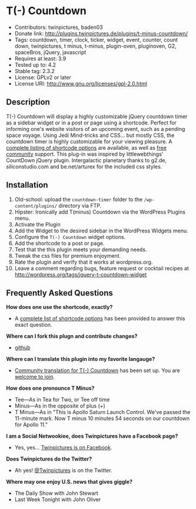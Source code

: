 T(-) Countdown
==============
* Contributors: twinpictures, baden03
* Donate link: http://plugins.twinpictures.de/plugins/t-minus-countdown/
* Tags: countdown, timer, clock, ticker, widget, event, counter, count down, twinpictures, t minus, t-minus, plugin-oven, pluginoven, G2, spaceBros, jQuery, javascript
* Requires at least: 3.9
* Tested up to: 4.2
* Stable tag: 2.3.2
* License: GPLv2 or later
* License URI: http://www.gnu.org/licenses/gpl-2.0.html

Description
-----------
T(-) Countdown will display a highly customizable jQuery countdown timer as a sidebar widget or in a post or page using a shortcode. Perfect for informing one's website visitors of an upcoming event, such as a pending space voyage. Using Jedi Mind-tricks and CSS... but mostly CSS, the countdown timer is highly customizable for your viewing pleasure. A <a href='http://plugins.twinpictures.de/plugins/t-minus-countdown/documentation/'>complete listing of shortcode options</a> are available, as well as <a href='http://wordpress.org/support/plugin/jquery-t-countdown-widget'>free community</a> support. This plug-in was inspired by littlewebthings' CountDown jQuery plugin. Intergalactic planetary thanks to g2.de, siliconstudio.com and be.net/arturex for the included css styles.

Installation
------------
1. Old-school: upload the `countdown-timer` folder to the `/wp-content/plugins/` directory via FTP.
1. Hipster: Ironically add T(minus) Countdown via the WordPress Plugins menu.
1. Activate the Plugin
1. Add the Widget to the desired sidebar in the WordPress Widgets menu.
1. Configure the `T(-) Countdown` widget options.
1. Add the shortcode to a post or page.
1. Test that the this plugin meets your demanding needs.
1. Tweak the css files for premium enjoyment.
1. Rate the plugin and verify that it works at wordpress.org.
1. Leave a comment regarding bugs, feature request or cocktail recipes at http://wordpress.org/tags/jquery-t-countdown-widget

Frequently Asked Questions
--------------------------
<b>How does one use the shortcode, exactly?</b>
* A <a href='http://plugins.twinpictures.de/plugins/t-minus-countdown/documentation/'>complete list of shortcode options</a> has been provided to answer this exact question.

<b>Where can I fork this plugn and contribute changes?</b>
* <a href='http://github.com/baden03/t-minus-countdown'>github</a>

<b>Where can I translate this plugin into my favorite langauge?</b>
* <a href='http://translate.twinpictures.de/projects/t-countdown'>Community translation for T(-) Countdown</a> has been set up. You are <a href='http://translate.twinpictures.de/wordpress/wp-login.php?action=register'>welcome to join</a>.

<b>How does one pronounce T Minus?</b>
* Tee&mdash;As in Tea for Two, or Tee off time
* Minus&mdash;As in the opposite of plus (+)
* T Minus&mdash;As in "This is Apollo Saturn Launch Control. We've passed the 11-minute mark. Now T minus 10 minutes 54 seconds on our countdown for Apollo 11."

<b>I am a Social Netwookiee, does Twinpictures have a Facebook page?</b>
* Yes, yes... <a href='http://www.facebook.com/twinpictures'>Twinpictures is on Facebook</a>.

<b>Does Twinpictures do the Twitter?</b>
* Ah yes! <a href='http://twitter.com/#!/twinpictures'>@Twinpictures</a> is on the Twitter.

<b>Where may one enjoy U.S. news that gives giggle?</b>
* The Daily Show with John Stewart
* Last Week Tonight with John Oliver
